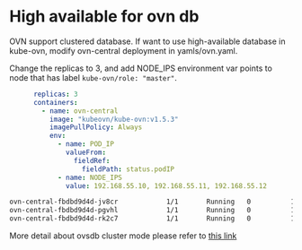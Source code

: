# High available for ovn db

OVN support clustered database. If want to use high-available database in kube-ovn,
modify ovn-central deployment in yamls/ovn.yaml.

Change the replicas to 3, and add NODE_IPS environment var points to node that has label `kube-ovn/role: "master"`.
```yaml
      replicas: 3
      containers:
        - name: ovn-central
          image: "kubeovn/kube-ovn:v1.5.3"
          imagePullPolicy: Always
          env:
            - name: POD_IP
              valueFrom:
                fieldRef:
                  fieldPath: status.podIP
            - name: NODE_IPS
              value: 192.168.55.10, 192.168.55.11, 192.168.55.12
```

```bash
ovn-central-fbdbd9d4d-jv8cr            1/1       Running   0          19h      # waiting to become a leader
ovn-central-fbdbd9d4d-pgvhl            1/1       Running   0          19h      # waiting to become a leader
ovn-central-fbdbd9d4d-rk2c7            1/1       Running   0          19h      # the leader now
```

More detail about ovsdb cluster mode please refer to [this link](http://docs.openvswitch.org/en/latest/ref/ovsdb.7/#clustered-database-service-model)
